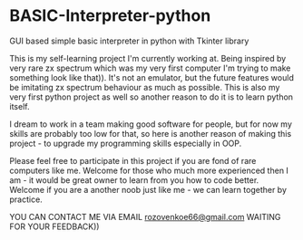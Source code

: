 # BASIC-Interpreter-python
GUI based simple basic interpreter in python with Tkinter library



This is my self-learning project I'm currently working at. Being inspired by very rare zx spectrum which was my very first computer I'm trying to make something look like that)). It's not an emulator, but the future features would be imitating zx spectrum behaviour as much as possible. This is also my very first python project as well so another reason to do it is to learn python itself.

I dream to work in a team making good software for people, but for now my skills are probably too low for that, so here is another reason of making this project - to upgrade my programming skills especially in OOP.

Please feel free to participate in this project if you are fond of rare computers like me. Welcome for those who much more experienced then I am - it would be great owner to learn from you how to code better. Welcome if you are a another noob just like me - we can learn together by practice.

YOU CAN CONTACT ME VIA EMAIL rozovenkoe66@gmail.com WAITING FOR YOUR FEEDBACK))

